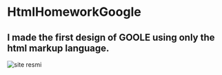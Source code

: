 # HtmlHomeworkGoogle
## I made the first design of GOOLE using only the html markup language.
![site resmi](https://github.com/minaaa77/HtmlHomeworkGoogle/blob/master/GOOGLEFIRSTDESIGN.png)
